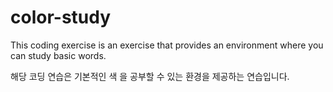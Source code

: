 # color-study

This coding exercise is an exercise that provides an environment where you can study basic words.

해당 코딩 연습은 기본적인 색 을 공부할 수 있는 환경을 제공하는 연습입니다.

